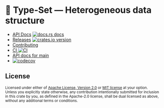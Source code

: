 # 📰 Type-Set &mdash; Heterogeneous data structure

* [API Docs][docs] [![docs.rs docs][docs-badge]][docs]
* [Releases][releases] [![crates.io version][version-badge]][crate]
* [Contributing][contributing]
* [CI ![CI][ci-badge]][ci]
* [API docs for main][main-docs]
* [![codecov](https://codecov.io/gh/jbr/type-set/graph/badge.svg?token=icc3N1bPQD)](https://codecov.io/gh/jbr/type-set)

[ci]: https://github.com/jbr/type-set/actions?query=workflow%3ACI
[ci-badge]: https://github.com/jbr/type-set/workflows/CI/badge.svg
[releases]: https://github.com/jbr/type-set/releases
[docs]: https://docs.rs/type-set
[contributing]: https://github.com/jbr/type-set/blob/main/.github/CONTRIBUTING.md
[crate]: https://crates.io/crates/type-set
[docs-badge]: https://img.shields.io/badge/docs-latest-blue.svg?style=flat-square
[version-badge]: https://img.shields.io/crates/v/type-set.svg?style=flat-square
[main-docs]: https://jbr.github.io/type-set/type_set/

## License

<sup>
Licensed under either of <a href="LICENSE-APACHE">Apache License, Version
2.0</a> or <a href="LICENSE-MIT">MIT license</a> at your option.
</sup>

<br/>

<sub>
Unless you explicitly state otherwise, any contribution intentionally submitted
for inclusion in this crate by you, as defined in the Apache-2.0 license, shall
be dual licensed as above, without any additional terms or conditions.
</sub>
